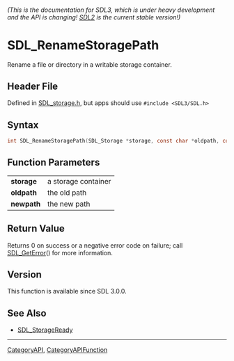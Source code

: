 ###### (This is the documentation for SDL3, which is under heavy development and the API is changing! [SDL2](https://wiki.libsdl.org/SDL2/) is the current stable version!)
# SDL_RenameStoragePath

Rename a file or directory in a writable storage container.

## Header File

Defined in [SDL_storage.h](https://github.com/libsdl-org/SDL/blob/main/include/SDL3/SDL_storage.h), but apps should use `#include <SDL3/SDL.h>`

## Syntax

```c
int SDL_RenameStoragePath(SDL_Storage *storage, const char *oldpath, const char *newpath);

```

## Function Parameters

|                 |                     |
| --------------- | ------------------- |
| **storage**     | a storage container |
| **oldpath**     | the old path        |
| **newpath**     | the new path        |

## Return Value

Returns 0 on success or a negative error code on failure; call
[SDL_GetError](SDL_GetError)() for more information.

## Version

This function is available since SDL 3.0.0.

## See Also

* [SDL_StorageReady](SDL_StorageReady)

----
[CategoryAPI](CategoryAPI), [CategoryAPIFunction](CategoryAPIFunction)

